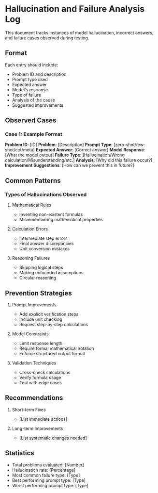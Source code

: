 # Hallucination and Failure Analysis Log

This document tracks instances of model hallucination, incorrect answers, and failure cases observed during testing.

## Format
Each entry should include:
- Problem ID and description
- Prompt type used
- Expected answer
- Model's response
- Type of failure
- Analysis of the cause
- Suggested improvements

## Observed Cases

### Case 1: Example Format
**Problem ID**: [ID]
**Problem**: [Description]
**Prompt Type**: [zero-shot/few-shot/cot/meta]
**Expected Answer**: [Correct answer]
**Model Response**: [What the model output]
**Failure Type**: [Hallucination/Wrong calculation/Misunderstanding/etc.]
**Analysis**: [Why did this failure occur?]
**Improvement Suggestions**: [How can we prevent this in future?]

## Common Patterns

### Types of Hallucinations Observed
1. Mathematical Rules
   - Inventing non-existent formulas
   - Misremembering mathematical properties

2. Calculation Errors
   - Intermediate step errors
   - Final answer discrepancies
   - Unit conversion mistakes

3. Reasoning Failures
   - Skipping logical steps
   - Making unfounded assumptions
   - Circular reasoning

## Prevention Strategies

1. Prompt Improvements
   - Add explicit verification steps
   - Include unit checking
   - Request step-by-step calculations

2. Model Constraints
   - Limit response length
   - Require formal mathematical notation
   - Enforce structured output format

3. Validation Techniques
   - Cross-check calculations
   - Verify formula usage
   - Test with edge cases

## Recommendations

1. Short-term Fixes
   - [List immediate actions]

2. Long-term Improvements
   - [List systematic changes needed]

## Statistics

- Total problems evaluated: [Number]
- Hallucination rate: [Percentage]
- Most common failure type: [Type]
- Best performing prompt type: [Type]
- Worst performing prompt type: [Type] 